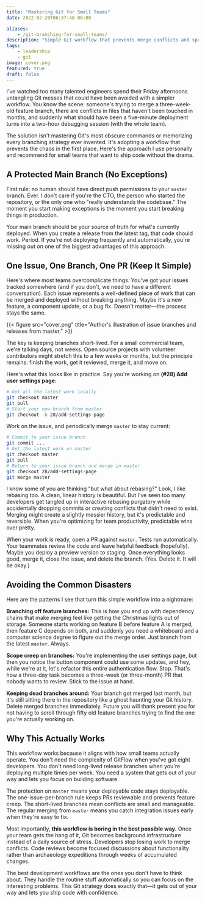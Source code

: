 ```yaml
---
title: "Mastering Git for Small Teams"
date: 2022-02-28T06:37:48-06:00

aliases:
    - /git-branching-for-small-teams/
description: "Simple Git workflow that prevents merge conflicts and speeds deployment. Small teams guide to branch management that actually works in practice."
tags:
    - leadership
    - git
image: cover.png
featured: true
draft: false
---
```


I've watched too many talented engineers spend their Friday afternoons untangling Git messes that could have been avoided with a simpler workflow. You know the scene: someone's trying to merge a three-week-old feature branch, there are conflicts in files that haven't been touched in months, and suddenly what should have been a five-minute deployment turns into a two-hour debugging session (with the whole team).

The solution isn't mastering Git's most obscure commands or memorizing every branching strategy ever invented. It's adopting a workflow that prevents the chaos in the first place. Here's the approach I use personally and recommend for small teams that want to ship code without the drama.

## A Protected Main Branch (No Exceptions)

First rule: no human should have direct push permissions to your `master` branch. Ever. I don't care if you're the CTO, the person who started the repository, or the only one who "really understands the codebase." The moment you start making exceptions is the moment you start breaking things in production.

Your main branch should be your source of truth for what's currently deployed. When you create a release from the latest tag, that code should work. Period. If you're not deploying frequently and automatically, you're missing out on one of the biggest advantages of this approach.

## One Issue, One Branch, One PR (Keep It Simple)

Here's where most teams overcomplicate things. You've got your issues tracked somewhere (and if you don't, we need to have a different conversation). Each issue represents a well-defined piece of work that can be merged and deployed without breaking anything. Maybe it's a new feature, a component update, or a bug fix. Doesn't matter—the process stays the same.

{{< figure src="cover.png" title="Author's illustration of issue branches and releases from master." >}}

The key is keeping branches short-lived. For a small commercial team, we're talking days, not weeks. Open source projects with volunteer contributors might stretch this to a few weeks or months, but the principle remains: finish the work, get it reviewed, merge it, and move on.

Here's what this looks like in practice. Say you're working on **(#28) Add user settings page**:

```sh
# Get all the latest work locally
git checkout master
git pull
# Start your new branch from master
git checkout -b 28/add-settings-page
```

Work on the issue, and periodically merge `master` to stay current:

```sh
# Commit to your issue branch
git commit ...
# Get the latest work on master
git checkout master
git pull
# Return to your issue branch and merge in master
git checkout 28/add-settings-page
git merge master
```

I know some of you are thinking "but what about rebasing?" Look, I like rebasing too. A clean, linear history is beautiful. But I've seen too many developers get tangled up in interactive rebasing purgatory while accidentally dropping commits or creating conflicts that didn't need to exist. Merging might create a slightly messier history, but it's predictable and reversible. When you're optimizing for team productivity, predictable wins over pretty.

When your work is ready, open a PR against `master`. Tests run automatically. Your teammates review the code and leave helpful feedback (hopefully). Maybe you deploy a preview version to staging. Once everything looks good, merge it, close the issue, and delete the branch. (Yes. Delete it. It will be okay.)

## Avoiding the Common Disasters

Here are the patterns I see that turn this simple workflow into a nightmare:

**Branching off feature branches:** This is how you end up with dependency chains that make merging feel like getting the Christmas lights out of storage. Someone starts working on feature B before feature A is merged, then feature C depends on both, and suddenly you need a whiteboard and a computer science degree to figure out the merge order. Just branch from the latest `master`. Always.

**Scope creep on branches:** You're implementing the user settings page, but then you notice the button component could use some updates, and hey, while we're at it, let's refactor this entire authentication flow. Stop. That's how a three-day task becomes a three-week (or three-month) PR that nobody wants to review. Stick to the issue at hand.

**Keeping dead branches around:** Your branch got merged last month, but it's still sitting there in the repository like a ghost haunting your Git history. Delete merged branches immediately. Future you will thank present you for not having to scroll through fifty old feature branches trying to find the one you're actually working on.

## Why This Actually Works

This workflow works because it aligns with how small teams actually operate. You don't need the complexity of GitFlow when you've got eight developers. You don't need long-lived release branches when you're deploying multiple times per week. You need a system that gets out of your way and lets you focus on building software.

The protection on `master` means your deployable code stays deployable. The one-issue-per-branch rule keeps PRs reviewable and prevents feature creep. The short-lived branches mean conflicts are small and manageable. The regular merging from `master` means you catch integration issues early when they're easy to fix.

Most importantly, **this workflow is boring in the best possible way.** Once your team gets the hang of it, Git becomes background infrastructure instead of a daily source of stress. Developers stop losing work to merge conflicts. Code reviews become focused discussions about functionality rather than archaeology expeditions through weeks of accumulated changes.

The best development workflows are the ones you don't have to think about. They handle the routine stuff automatically so you can focus on the interesting problems. This Git strategy does exactly that—it gets out of your way and lets you ship code with confidence.
